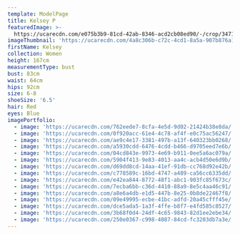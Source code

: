 ```yaml
---
template: ModelPage
title: Kelsey P
featuredImage: >-
  https://ucarecdn.com/e075b3b9-81cd-42ab-8346-acd2cb08ed90/-/crop/3471x1605/0,305/-/preview/
imageThumbnail: 'https://ucarecdn.com/4a8c306b-c72c-4cd1-8a5a-907b876a18f8/'
firstName: Kelsey
collection: Women
height: 167cm
measurementType: bust
bust: 83cm
waist: 64cm
hips: 92cm
size: 6-8
shoeSize: '6.5'
hair: Red
eyes: Blue
imagePortfolio:
  - image: 'https://ucarecdn.com/762eede7-8cfa-4e5d-9d02-21424b38e8da/'
  - image: 'https://ucarecdn.com/0f920acc-61e4-4c78-af4f-e0c75ac56247/'
  - image: 'https://ucarecdn.com/ae9c4e17-3381-497b-a13f-640323bb0268/'
  - image: 'https://ucarecdn.com/a5930cdd-6476-4cdd-b466-d9705eed7e6b/'
  - image: 'https://ucarecdn.com/04cd843e-9973-4e69-b911-0ee5a6ac079a/'
  - image: 'https://ucarecdn.com/5904f413-9e83-4013-aa4c-acb4d50e6d9b/'
  - image: 'https://ucarecdn.com/d69dd8cd-14aa-41ef-91db-cc768d92e42b/'
  - image: 'https://ucarecdn.com/c778589c-16bd-4747-a489-ca56cc6335dd/'
  - image: 'https://ucarecdn.com/e42ea844-8772-48f1-abc1-903fc85f673c/'
  - image: 'https://ucarecdn.com/7ecba6bb-c36d-4410-88a9-8e5c4aa46c91/'
  - image: 'https://ucarecdn.com/a8e6a4db-e1d5-447b-8e25-0b8de22467f8/'
  - image: 'https://ucarecdn.com/09e49995-ecbe-41bc-adfd-20a45cfff45e/'
  - image: 'https://ucarecdn.com/dce5ada5-1a3f-4ffe-b8f7-e4fd585c8527/'
  - image: 'https://ucarecdn.com/3b68f0d4-24df-4c65-9843-82d1ee2ebe34/'
  - image: 'https://ucarecdn.com/250e0367-c998-4087-84cd-fc3203db7a3e/'
---
```


